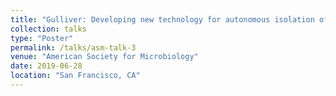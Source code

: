 ```yaml
---
title: "Gulliver: Developing new technology for autonomous isolation of bacteria in their natural environment."
collection: talks
type: "Poster"
permalink: /talks/asm-talk-3
venue: "American Society for Microbiology"
date: 2019-06-28
location: "San Francisco, CA"
---
```

